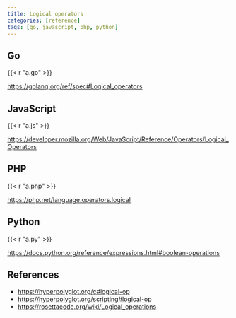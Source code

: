 ```yaml
---
title: Logical operators
categories: [reference]
tags: [go, javascript, php, python]
---
```


## Go

{{< r "a.go" >}}

<https://golang.org/ref/spec#Logical_operators>

## JavaScript

{{< r "a.js" >}}

<https://developer.mozilla.org/Web/JavaScript/Reference/Operators/Logical_Operators>

## PHP

{{< r "a.php" >}}

<https://php.net/language.operators.logical>

## Python

{{< r "a.py" >}}

<https://docs.python.org/reference/expressions.html#boolean-operations>

## References

- <https://hyperpolyglot.org/c#logical-op>
- <https://hyperpolyglot.org/scripting#logical-op>
- <https://rosettacode.org/wiki/Logical_operations>
